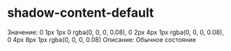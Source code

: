 # shadow-content-default

Значение: 0 1px 1px 0 rgba(0, 0, 0, 0.08), 0 2px 4px 1px rgba(0, 0, 0, 0.08), 0 4px 8px 1px rgba(0, 0, 0, 0.08)
Описание: Обычное состояние